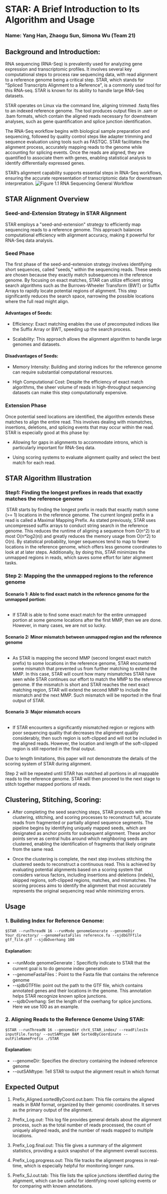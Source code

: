 # **STAR: A Brief Introduction to Its Algorithm and Usage**
### Name: Yang Han, Zhaogu Sun, Simona Wu (Team 21)
## **Background and Introduction:** 
RNA sequencing (RNA-Seq) is prevalently used for analyzing gene expression and transcriptomic profiles. It involves several key computational steps to process raw sequencing data, with read alignment to a reference genome being a critical step. STAR, which stands for "Spliced Transcripts Alignment to a Reference", is a commonly used tool for this RNA-seq. STAR is known for its ability to handle large RNA-Seq datasets.

STAR operates on Linux via the command line, aligning trimmed .fastq files to an indexed reference genome. The tool produces output files in .sam or .bam formats, which contain the aligned reads necessary for downstream analyses, such as gene quantification and splice junction identification.

The RNA-Seq workflow begins with biological sample preparation and sequencing, followed by quality control steps like adapter trimming and sequence evaluation using tools such as FASTQC. STAR facilitates the alignment process, accurately mapping reads to the genome while accounting for splicing events. Once the reads are aligned, they are quantified to associate them with genes, enabling statistical analysis to identify differentially expressed genes.

STAR’s alignment capability supports essential steps in RNA-Seq workflows, ensuring the accurate representation of transcriptomic data for downstream interpretation.
![Figure 1.1 RNA Sequencing General Workflow](https://github.com/TonyYangHan/BENG183_2024Fall_Applied-Genomic-Technologies/blob/main/Final_Paper/Group_21_STAR_Alignment/Graphs/RNAseq_Workflow.png)

## **STAR Alignment Overview**
### **Seed-and-Extension Strategy in STAR Alignment**
STAR employs a "seed-and-extension" strategy to efficiently map sequencing reads to a reference genome. This approach balances computational efficiency with alignment accuracy, making it powerful for RNA-Seq data analysis.

### **Seed Phase**
The first phase of the seed-and-extension strategy involves identifying short sequences, called "seeds," within the sequencing reads. These seeds are chosen because they exactly match subsequences in the reference genome. By focusing on exact matches, STAR can utilize efficient string search algorithms such as the Burrows-Wheeler Transform (BWT) or Suffix Arrays to rapidly locate potential regions of alignment. This step significantly reduces the search space, narrowing the possible locations where the full read might align.

#### **Advantages of Seeds:**
- Efficiency: Exact matching enables the use of precomputed indices like the Suffix Array or BWT, speeding up the search process.

- Scalability: This approach allows the alignment algorithm to handle large genomes and datasets.

#### **Disadvantages of Seeds:**
- Memory Intensity: Building and storing indices for the reference genome can require substantial computational resources.

- High Computational Cost: Despite the efficiency of exact match algorithms, the sheer volume of reads in high-throughput sequencing datasets can make this step computationally expensive.

### **Extension Phase**
Once potential seed locations are identified, the algorithm extends these matches to align the entire read. This involves dealing with mismatches, insertions, deletions, and splicing events that may occur within the read. STAR is especially good at this phase by:

- Allowing for gaps in alignments to accommodate introns, which is particularly important for RNA-Seq data.

- Using scoring systems to evaluate alignment quality and select the best match for each read.

## **STAR Algorithm Illustration**
### Step1: Finding the longest prefixes in reads that exactly matches the reference genome
![]()
STAR starts by finding the longest prefix in reads that exactly match some (>= 1) locations in the reference genome. The current longest prefix in a read is called a Maximal Mapping Prefix. As stated previously, STAR uses uncompressed suffix arrays to conduct string search in the reference genome. This reduces the runtime of aligning a sequence from O(n^2) to at most O(n*log2(n)) and greatly reduces the memory usage from O(n^2) to O(n). By statistical probability, longer sequences tend to map to fewer locations in the reference genome, which offers less genome coordinates to look at at later steps.  Additionally, by doing this, STAR minimizes the unmapped regions in reads, which saves some effort for later alignment tasks.

### Step 2: Mapping the the unmapped regions to the reference genome
#### Scenario 1: Able to find exact match in the reference genome for the unmapped portion: 
![]()
- If STAR is able to find some exact match for the entire unmapped portion at some genome locations after the first MMP, then we are done. However, in many cases, we are not so lucky.

#### Scenario 2: Minor mismatch between unmapped region and the reference genome
![]()
- As STAR is mapping the second MMP (second longest exact match prefix) to some locations in the reference genome, STAR encountered some mismatch that prevented us from further matching to extend the MMP. In this case, STAR will count how many mismatches STAR have seen while STAR continues our effort to match the MMP to the reference genome. If the mismatch is short and STAR reaches the next exact matching region, STAR will extend the second MMP to include the mismatch and the next MMP. Such mismatch will be reported in the final output of STAR.

#### Scenario 3: Major mismatch occurs
![]()
- If STAR encounters a significantly mismatched region or regions with poor sequencing quality that decreases the alignment quality considerably, then such region is soft-clipped and will not be included in the aligned reads. However, the location and length of the soft-clipped region is still reported in the final output. 

Due to length limitations, this paper will not demonstrate the details of the scoring system of STAR during alignment.

Step 2 will be repeated until STAR has matched all portions in all mappable reads to the reference genome. STAR will then proceed to the next stage to stitch together mapped portions of reads.

## Clustering, Stitching, Scoring:
- After completing the seed searching steps, STAR proceeds with the clustering, stitching, and scoring processes to reconstruct full, accurate reads from fragmented or partially aligned sequence segments. The pipeline begins by identifying uniquely mapped seeds, which are designated as anchor points for subsequent alignment. These anchor points serve as central hubs around which neighboring seeds are clustered, enabling the identification of fragments that likely originate from the same read. 

- Once the clustering is complete, the next step involves stitching the clustered seeds to reconstruct a continuous read. This is achieved by evaluating potential alignments based on a scoring system that considers various factors, including insertions and deletions (indels), skipped regions, soft-clipped regions, matches, and mismatches. The scoring process aims to identify the alignment that most accurately represents the original sequencing read while minimizing errors.

## Usage
### 1. Building Index for Reference Genome:
```
$STAR --runThreadN 16 --runMode genomeGenerate --genomeDir Your_directory/ --genomeFastaFiles reference.fa --sjdbGTFfile gtf_file.gtf --sjdbOverhang 100
```

#### Explanation: 
- --runMode genomeGenerate：Specifictly indicate to STAR that the current goal is to do genome index generation
- --genomeFastaFiles：Point to the Fasta file that contains the reference genome
- --sjdbGTFfile: point out the path to the GTF file, which contains annotated genes and their locations in the genome. This annotation helps STAR recognize known splice junctions.
- --sjdbOverhang: Set the length of the overhang for splice junctions. Here we use 100 as an example.

### 2. Aligning Reads to the Reference Genome Using STAR:
```
$STAR --runThreadN 16 --genomeDir chrX_STAR_index/ --readFilesIn inputFile.fastq/ --outSAMtype BAM SortedByCoordinate --outFileNamePrefix ./STAR
```

#### Explanation: 
- --genomeDir: Specifies the directory containing the indexed reference genome
- --outSAMtype: Tell STAR to output the alignment result in which format

## Expected Output
1. Prefix_Aligned.sortedByCoord.out.bam: This file contains the aligned reads in BAM format, organized by their genomic coordinates. It serves as the primary output of the alignment.

2. Prefix_Log.out: This log file provides general details about the alignment process, such as the total number of reads processed, the count of uniquely aligned reads, and the number of reads mapped to multiple locations.

3. Prefix_Log.final.out: This file gives a summary of the alignment statistics, providing a quick snapshot of the alignment overall success.

4. Prefix_Log.progress.out: This file tracks the alignment progress in real-time, which is especially helpful for monitoring longer runs.

5. Prefix_SJ.out.tab: This file lists the splice junctions identified during the alignment, which can be useful for identifying novel splicing events or for comparing with known annotations.














